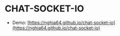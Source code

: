 # CHAT-SOCKET-IO

- Demo: [https://nghia64.github.io/chat-socket-io](https://nghia64.github.io/chat-socket-io)